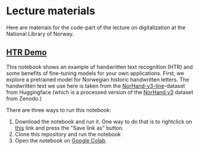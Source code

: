 # Lecture materials

Here are materials for the code-part of the lecture on digitalization at the National Library of Norway.

## [HTR Demo](./HTR_demo.ipynb)

This notebook shows an example of handwritten text recognition (HTR) and some benefits of fine-tuning models for your own applications.
First, we explore a pretrained model for Norwegian historic handwritten letters.
The handwritten text we use here is taken from the [NorHand-v3-line](https://huggingface.co/datasets/Teklia/NorHand-v3-line)-dataset from Huggingface (which is a processed version of the [NorHand v3](https://zenodo.org/records/10255840) dataset from Zenodo.)

There are three ways to run this notebook:

1. Download the notebook and run it. One way to do that is to rightclick on [this](https://raw.githubusercontent.com/NationalLibraryOfNorway/dhlab-sifi2000-lecture-2025/refs/heads/main/notebooks/HTR_demo.ipynb) link and press the "Save link as" button.
2. Clone this repository and run the notebook
3. Open the notebook on [Google Colab](https://colab.research.google.com/github/NationalLibraryOfNorway/dhlab-sifi2000-lecture-2025/blob/main/notebooks/HTR_demo.ipynb).
